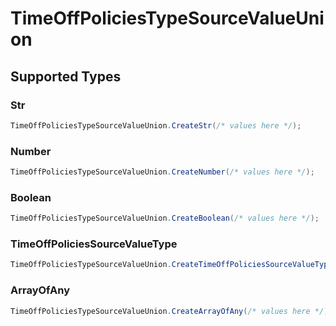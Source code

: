 # TimeOffPoliciesTypeSourceValueUnion


## Supported Types

### Str

```csharp
TimeOffPoliciesTypeSourceValueUnion.CreateStr(/* values here */);
```

### Number

```csharp
TimeOffPoliciesTypeSourceValueUnion.CreateNumber(/* values here */);
```

### Boolean

```csharp
TimeOffPoliciesTypeSourceValueUnion.CreateBoolean(/* values here */);
```

### TimeOffPoliciesSourceValueType

```csharp
TimeOffPoliciesTypeSourceValueUnion.CreateTimeOffPoliciesSourceValueType(/* values here */);
```

### ArrayOfAny

```csharp
TimeOffPoliciesTypeSourceValueUnion.CreateArrayOfAny(/* values here */);
```
